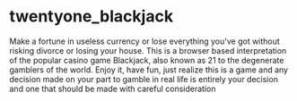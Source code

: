 # twentyone_blackjack
Make a fortune in useless currency or lose everything you've got without risking divorce or losing your house. This is a browser based interpretation of the popular casino game Blackjack, also known as 21 to the degenerate gamblers of the world. Enjoy it, have fun, just realize this is a game and any decision made on your part to gamble in real life is entirely your decision and one that should be made with careful consideration 
